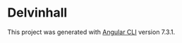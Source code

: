 # Delvinhall

This project was generated with [Angular CLI](https://github.com/angular/angular-cli) version 7.3.1.
